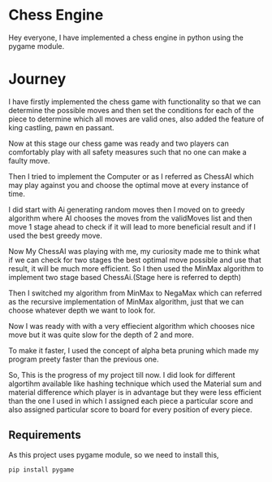 
# Chess Engine

Hey everyone, I have implemented a chess engine in python using the pygame module.

# Journey

I have firstly implemented the chess game with functionality so that we can determine the possible moves and then set the conditions for each of the piece to determine which all moves are valid ones, also added the feature of king castling, pawn en passant.

Now at this stage our chess game was ready and two players can comfortably play with all safety measures such that no one can make a faulty move.

Then I tried to implement the Computer or as I referred as ChessAI which may play against you and choose the optimal move at every instance of time.

I did start with Ai generating random moves then I moved on to greedy algorithm where AI chooses the moves from the validMoves list and then move 1 stage ahead to check if it will lead to more beneficial result and if I used the best greedy move. 

Now My ChessAI was playing with me, my curiosity made me to think what if we can check for two stages the best optimal move possible and use that result, it will be much more efficient. So I then used the MinMax algorithm to implement two stage based ChessAi.(Stage here is referred to depth)

Then I switched my algorithm from MinMax to NegaMax which can referred as the recursive implementation of MinMax algorithm, just that we can choose whatever depth we want to look for. 

Now I was ready with with a very effiecient algorithm which chooses nice move but it was quite slow for the depth of 2 and more.

To make it faster, I used the concept of alpha beta pruning which made my program preety faster than the previous one. 

So, This is the progress of my project till now. I did look for different algortihm available like hashing technique which used the Material sum and material difference which player is in advantage but they were less efficient than the one I used in which I assigned each piece a particular score and also assigned particular score to board for every position of every piece.


## Requirements

As this project uses pygame module, so we need to install this,
```bash 
pip install pygame


